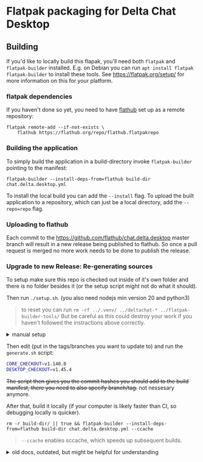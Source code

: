 # Flatpak packaging for Delta Chat Desktop

## Building

If you'd like to locally build this flapak, you'll need both `flatpak`
and `flatpak-builder` installed.  E.g. on Debian you can run `apt
install flatpak flatpak-builder` to install these tools.  See
https://flatpak.org/setup/ for more information on this for your
platform.

### flatpak dependencies

If you haven't done so yet, you need to have
[flathub](https://flathub.org) set up as a remote repository:

```
flatpak remote-add --if-not-exists \
    flathub https://flathub.org/repo/flathub.flatpakrepo
```

### Building the application

To simply build the application in a build-directory invoke
`flatpak-builder` pointing to the manifest:
```
flatpak-builder --install-deps-from=flathub build-dir chat.delta.desktop.yml
```

To install the local build you can add the `--install` flag.  To
upload the built application to a repository, which can just be a
local directory, add the `--repo=repo` flag.


### Uploading to flathub

Each commit to the https://github.com/flathub/chat.delta.desktop
master branch will result in a new release being published to
flathub.  So once a pull request is merged no more work needs to be
done to publish the release.


### Upgrade to new Release: Re-generating sources

To setup make sure this repo is checked out inside of it's own folder and there is no folder besides it (or the setup script might not do what it should).

Then run `./setup.sh`. (you also need nodejs min version 20 and python3)

> to reset you can run `rm -rf ../.venv/ ../deltachat-* ../flatpak-builder-tools/`
> But be careful as this could destroy your work if you haven't followed the instractions above correctly.

<details>
<summary>manual setup</summary>

install the `flatpak-node-generator` tool with `pipx`:
```sh
git clone https://github.com/flatpak/flatpak-builder-tools.git
pip install pipx
pipx install flatpak-builder-tools/node
```

install nodejs version > 20
<!-- todo command / install fnm then install right version -->

create a python virtual env and enter it, then install aiohttp
```
python -m venv .venv
source .venv/bin/activate
pip install aiohttp toml
```
</details>


Then edit (put in the tags/branches you want to update to) and run the `generate.sh` script:
```sh
CORE_CHECKOUT=v1.140.0
DESKTOP_CHECKOUT=v1.45.4
```

~~The script then gives you the commit hashes you should add to the build manifest, there you need to also specify branch/tag.~~ not nessesary anymore.

After that, build it locally (if your computer is likely faster than CI, so debugging locally is quicker).
```
rm -r build-dir/ || true && flatpak-builder --install-deps-from=flathub build-dir chat.delta.desktop.yml --ccache
```

> `--ccache` enables sccache, which speeds up subsequent builds.

<details>
<summary>old docs, outdated, but might be helpful for understanding</summary>

## Upgrading to a new release

Get hold of a newer version of the desktop app and the Rust binding,
e.g. `git fetch --tags`.  Check the newest tags out, so that their
dependencies can be seen.

```
cd delta-chat-desktop
git fetch --tags
git checkout v1.13.0  # or whatever the latest tag is
```

```
cd delta-chat-rust
git fetch --tags
git checkout 1.46.0
```

#### Re-generating rust sources

Since flatpak does not allow the build to download things while
building we have to resolve all the cargo dependencies statically
beforehand.  This is done by processing the `Cargo.lock` file into the
`generated-source-rust.json` file:

```
python3 ../flatpak-builder-tools/cargo/flatpak-cargo-generator.py \
    -o generated-sources-rust.json \
    ../deltachat-core-rust/Cargo.lock
```

Make sure you generate it from the correct downloaded release.


#### Re-generating npm sources

Since flatpak does not allow the build to download things while
building we have to resolve all the npm dependencies beforehand.
This is done by converting the `package-lock.json`, which should
contain all the dependencies, into a manifest snipped suitabled for
building flatpaks.

The npm packages for deltachat core jsonrpc client are generated with flatpak-node-generator.
And for dc-desktop dependencies we currently upload and download a cached .pnpm-store directory because pnpm is not yet supported by flatpak-node-generator and might not be anytime soon (because pnpm store is too different from npm cache), see comments in [generate.sh](generate.sh).

</details>